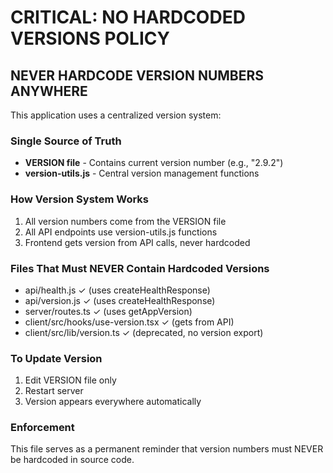 # CRITICAL: NO HARDCODED VERSIONS POLICY

## NEVER HARDCODE VERSION NUMBERS ANYWHERE

This application uses a centralized version system:

### Single Source of Truth
- **VERSION file** - Contains current version number (e.g., "2.9.2")
- **version-utils.js** - Central version management functions

### How Version System Works
1. All version numbers come from the VERSION file
2. All API endpoints use version-utils.js functions
3. Frontend gets version from API calls, never hardcoded

### Files That Must NEVER Contain Hardcoded Versions
- api/health.js ✓ (uses createHealthResponse)
- api/version.js ✓ (uses createHealthResponse)
- server/routes.ts ✓ (uses getAppVersion)
- client/src/hooks/use-version.tsx ✓ (gets from API)
- client/src/lib/version.ts ✓ (deprecated, no version export)

### To Update Version
1. Edit VERSION file only
2. Restart server
3. Version appears everywhere automatically

### Enforcement
This file serves as a permanent reminder that version numbers must NEVER be hardcoded in source code.